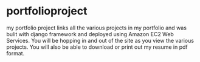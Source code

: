 # portfolioproject
my portfolio project 
 links all the various projects in my portfolio and was bulit with django framework and deployed using Amazon EC2 Web Services.
You will be hopping in and out of the site as you view the various projects. You will also be able to download or print out my resume in pdf format.
